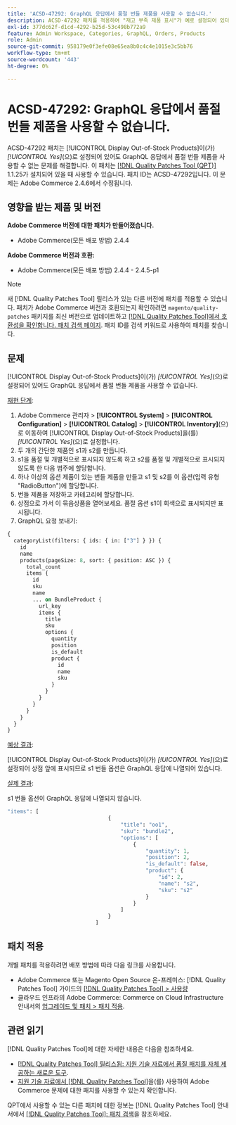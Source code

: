 ```yaml
---
title: 'ACSD-47292: GraphQL 응답에서 품절 번들 제품을 사용할 수 없습니다.'
description: ACSD-47292 패치를 적용하여 "재고 부족 제품 표시"가 예로 설정되어 있더라도 GraphQL 응답에서 재고 부족 번들 제품을 사용할 수 없는 Adobe Commerce 문제를 해결합니다.
exl-id: 377dc62f-d1cd-4292-b25d-53c498b772a9
feature: Admin Workspace, Categories, GraphQL, Orders, Products
role: Admin
source-git-commit: 958179e0f3efe08e65ea8b0c4c4e1015e3c5bb76
workflow-type: tm+mt
source-wordcount: '443'
ht-degree: 0%

---
```


# ACSD-47292: GraphQL 응답에서 품절 번들 제품을 사용할 수 없습니다.

ACSD-47292 패치는 [!UICONTROL Display Out-of-Stock Products]이(가) *[!UICONTROL Yes]*(으)로 설정되어 있어도 GraphQL 응답에서 품절 번들 제품을 사용할 수 없는 문제를 해결합니다. 이 패치는 [[!DNL Quality Patches Tool (QPT)]](/help/announcements/adobe-commerce-announcements/magento-quality-patches-released-new-tool-to-self-serve-quality-patches.md) 1.1.25가 설치되어 있을 때 사용할 수 있습니다. 패치 ID는 ACSD-47292입니다. 이 문제는 Adobe Commerce 2.4.6에서 수정됩니다.

## 영향을 받는 제품 및 버전

**Adobe Commerce 버전에 대한 패치가 만들어졌습니다.**

* Adobe Commerce(모든 배포 방법) 2.4.4

**Adobe Commerce 버전과 호환:**

* Adobe Commerce(모든 배포 방법) 2.4.4 - 2.4.5-p1

>[!NOTE]
>
>새 [!DNL Quality Patches Tool] 릴리스가 있는 다른 버전에 패치를 적용할 수 있습니다. 패치가 Adobe Commerce 버전과 호환되는지 확인하려면 `magento/quality-patches` 패키지를 최신 버전으로 업데이트하고 [[!DNL Quality Patches Tool]에서 호환성을 확인합니다. 패치 검색 페이지](https://experienceleague.adobe.com/tools/commerce-quality-patches/index.html?lang=ko). 패치 ID를 검색 키워드로 사용하여 패치를 찾습니다.

## 문제

[!UICONTROL Display Out-of-Stock Products]이(가) *[!UICONTROL Yes]*(으)로 설정되어 있어도 GraphQL 응답에서 품절 번들 제품을 사용할 수 없습니다.

<u>재현 단계</u>:

1. Adobe Commerce 관리자 > **[!UICONTROL System]** > **[!UICONTROL Configuration]** > **[!UICONTROL Catalog]** > **[!UICONTROL Inventory]**(으)로 이동하여 [!UICONTROL Display Out-of-Stock Products]을(를) *[!UICONTROL Yes]*(으)로 설정합니다.
1. 두 개의 간단한 제품인 s1과 s2를 만듭니다.
1. s1을 품절 및 개별적으로 표시되지 않도록 하고 s2를 품절 및 개별적으로 표시되지 않도록 한 다음 범주에 할당합니다.
1. 하나 이상의 옵션 제품이 있는 번들 제품을 만들고 s1 및 s2를 이 옵션(입력 유형 &quot;RadioButton&quot;)에 할당합니다.
1. 번들 제품을 저장하고 카테고리에 할당합니다.
1. 상점으로 가서 이 묶음상품을 열어보세요. 품절 옵션 s1이 회색으로 표시되지만 표시됩니다.
1. GraphQL 요청 보내기:

```GraphQL
{
  categoryList(filters: { ids: { in: ["3"] } }) {
    id
    name
    products(pageSize: 8, sort: { position: ASC }) {
      total_count
      items {
        id
        sku
        name
        ... on BundleProduct {
          url_key
          items {
            title
            sku
            options {
              quantity
              position
              is_default
              product {
                id
                name
                sku
              }
            }
          }
        }
      }
    }
  }
}
```

<u>예상 결과</u>:

[!UICONTROL Display Out-of-Stock Products]이(가) *[!UICONTROL Yes]*(으)로 설정되어 상점 앞에 표시되므로 s1 번들 옵션은 GraphQL 응답에 나열되어 있습니다.

<u>실제 결과</u>:

s1 번들 옵션이 GraphQL 응답에 나열되지 않습니다.

```GraphQL
"items": [
                                {
                                    "title": "oo1",
                                    "sku": "bundle2",
                                    "options": [
                                        {
                                            "quantity": 1,
                                            "position": 2,
                                            "is_default": false,
                                            "product": {
                                                "id": 2,
                                                "name": "s2",
                                                "sku": "s2"
                                            }
                                        }
                                    ]
                                }
                            ]
```

## 패치 적용

개별 패치를 적용하려면 배포 방법에 따라 다음 링크를 사용합니다.

* Adobe Commerce 또는 Magento Open Source 온-프레미스: [!DNL Quality Patches Tool] 가이드의 [[!DNL Quality Patches Tool] > 사용량](https://experienceleague.adobe.com/docs/commerce-operations/tools/quality-patches-tool/usage.html?lang=ko)
* 클라우드 인프라의 Adobe Commerce: Commerce on Cloud Infrastructure 안내서의 [업그레이드 및 패치 > 패치 적용](https://experienceleague.adobe.com/docs/commerce-cloud-service/user-guide/develop/upgrade/apply-patches.html?lang=ko).

## 관련 읽기

[!DNL Quality Patches Tool]에 대한 자세한 내용은 다음을 참조하세요.

* [[!DNL Quality Patches Tool] 릴리스됨: 지원 기술 자료에서 품질 패치를 자체 제공하는 새로운 도구](/help/announcements/adobe-commerce-announcements/magento-quality-patches-released-new-tool-to-self-serve-quality-patches.md).
* [지원 기술 자료에서  [!DNL Quality Patches Tool]](/help/support-tools/patches-available-in-qpt-tool/check-patch-for-magento-issue-with-magento-quality-patches.md)을(를) 사용하여 Adobe Commerce 문제에 대한 패치를 사용할 수 있는지 확인합니다.

QPT에서 사용할 수 있는 다른 패치에 대한 정보는 [!DNL Quality Patches Tool] 안내서에서 [[!DNL Quality Patches Tool]: 패치 검색](https://experienceleague.adobe.com/tools/commerce-quality-patches/index.html?lang=ko)을 참조하세요.

